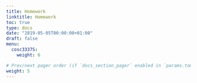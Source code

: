 ```yaml
---
title: Homework
linktitle: Homework
toc: true
type: docs
date: "2019-05-05T00:00:00+01:00"
draft: false
menu:
  cosc3337S:
    weight: 6

# Prev/next pager order (if `docs_section_pager` enabled in `params.toml`)
weight: 5
---
```

